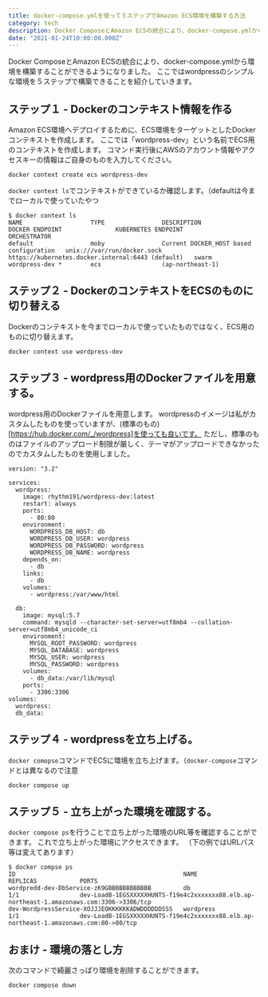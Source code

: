 ```yaml
---
title: docker-compose.ymlを使って５ステップでAmazon ECS環境を構築する方法
category: tech
description: Docker ComposeとAmazon ECSの統合により、docker-compose.ymlから環境を構築することができるようになりました。この機能を使って５ステップでwordpressの環境を構築していきます。
date: "2021-01-24T10:00:00.000Z"
---
```


Docker ComposeとAmazon ECSの統合により、docker-compose.ymlから環境を構築することができるようになりました。
ここではwordpressのシンプルな環境を５ステップで構築できることを紹介していきます。


## ステップ１ - Dockerのコンテキスト情報を作る

Amazon ECS環境へデプロイするために、ECS環境をターゲットとしたDockerコンテキストを作成します。
ここでは「wordpress-dev」という名前でECS用のコンテキストを作成します。
コマンド実行後にAWSのアカウント情報やアクセスキーの情報はご自身のものを入力してください。

```
docker context create ecs wordpress-dev
```

`docker context ls`でコンテキストができているか確認します。（defaultは今までローカルで使っていたやつ

```
$ docker context ls
NAME                   TYPE                DESCRIPTION                               DOCKER ENDPOINT               KUBERNETES ENDPOINT                                 ORCHESTRATOR
default                moby                Current DOCKER_HOST based configuration   unix:///var/run/docker.sock   https://kubernetes.docker.internal:6443 (default)   swarm
wordpress-dev *        ecs                 (ap-northeast-1)
```

## ステップ２ - DockerのコンテキストをECSのものに切り替える

Dockerのコンテキストを今までローカルで使っていたものではなく、ECS用のものに切り替えます。

```
docker context use wordpress-dev
```


## ステップ３ - wordpress用のDockerファイルを用意する。

wordpress用のDockerファイルを用意します。
wordpressのイメージは私がカスタムしたものを使っていますが、(標準のもの)[https://hub.docker.com/_/wordpress]を使っても良いです。
ただし、標準のものはファイルのアップロード制限が厳しく、テーマがアップロードできなかったのでカスタムしたものを使用しました。

```
version: "3.2"

services:
  wordpress:
    image: rhythm191/wordpress-dev:latest
    restart: always
    ports:
      - 80:80
    environment:
      WORDPRESS_DB_HOST: db
      WORDPRESS_DB_USER: wordpress
      WORDPRESS_DB_PASSWORD: wordpress
      WORDPRESS_DB_NAME: wordpress
    depends_on:
      - db
    links:
      - db
    volumes:
      - wordpress:/var/www/html

  db:
    image: mysql:5.7
    command: mysqld --character-set-server=utf8mb4 --collation-server=utf8mb4_unicode_ci
    environment:
      MYSQL_ROOT_PASSWORD: wordpress
      MYSQL_DATABASE: wordpress
      MYSQL_USER: wordpress
      MYSQL_PASSWORD: wordpress
    volumes:
      - db_data:/var/lib/mysql
    ports:
      - 3306:3306
volumes:
  wordpress:
  db_data:
```


## ステップ４ - wordpressを立ち上げる。

`docker comopse`コマンドでECSに環境を立ち上げます。（`docker-compose`コマンドとは異なるので注意

```
docker compose up
```


## ステップ５ - 立ち上がった環境を確認する。

`docker compose ps`を行うことで立ち上がった環境のURL等を確認することができます。
これで立ち上がった環境にアクセスできます。
（下の例ではURLパス等は変えてあります）

```
$ docker compse ps
ID                                               NAME                REPLICAS            PORTS
wordpredd-dev-DbService-zK9GBBBBBBBBBBBB         db                  1/1                 dev-LoadB-1EGSXXXXXHUNTS-f19e4c2xxxxxxx88.elb.ap-northeast-1.amazonaws.com:3306->3306/tcp
dev-WordpressService-XOJJJEOKKKKKKADWDDDDDDSSS   wordpress           1/1                 dev-LoadB-1EGSXXXXXHUNTS-f19e4c2xxxxxxx88.elb.ap-northeast-1.amazonaws.com:80->80/tcp
```


## おまけ - 環境の落とし方

次のコマンドで綺麗さっぱり環境を削除することができます。

```
docker compose down
```
